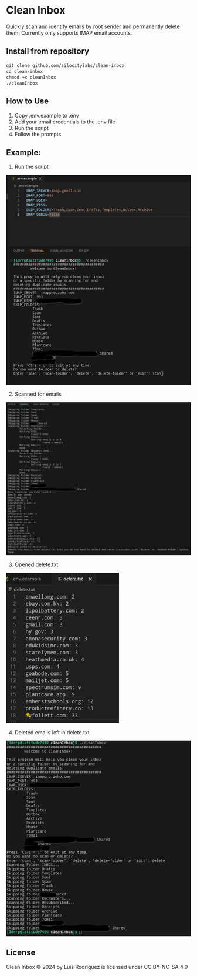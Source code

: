 # Clean Inbox

Quickly scan and identify emails by root sender and permanently delete them. Currently only supports IMAP email accounts.

## Install from repository

```shell
git clone github.com/silocitylabs/clean-inbox
cd clean-inbox
chmod +x cleanInbox
./cleanInbox
```

## How to Use

1. Copy .env.example to .env
2. Add your email credentials to the .env file
2. Run the script
3. Follow the prompts

## Example:

1. Run the script

![Step 1](images/Step%201.png "Step 1")

2. Scanned for emails

![Step 2](images/Step%202.png "Step 2")

3. Opened delete.txt

![Step 3](images/Step%203.png "Step 3")

4. Deleted emails left in delete.txt

![Step 4](images/Step%204.png "Step 4")

## License

Clean Inbox © 2024 by Luis Rodriguez is licensed under CC BY-NC-SA 4.0 